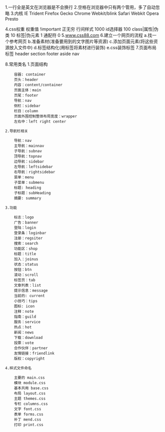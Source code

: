 1.一行全是英文在浏览器是不会换行
2.空格在浏览器中只有两个管用，多了自动忽略
3.内核
	IE 		  Trident
	Firefox   Gecko
	Chrome    Webkit/blink
	Safari    Webkit
	Opera     Presto
	
4.css权重				权重值
	!important			正无穷
	行间样式				1000
	id选择器				100
	class|属性|伪类		10
	标签|伪元素			1
	通配符				0
5.www.css88.com
6.建立一个网页的流程
	a.找一个参考网页
	b.准备素材(准备要用到的文字图片等资源)
	c.添加页面元素(将这些资源放入文件中)
	d.标签结构化(用标签将素材进行装饰)
	e.css装饰标签
7.页面布局标签
	header  section  footer  aside  nav

8.常用类名
	1.页面结构

		容器: container
		页头：header
		内容：content/container
		页面主体：main
		页尾：footer
		导航：nav
		侧栏：sidebar
		栏目：column
		页面外围控制整体布局宽度：wrapper
		左右中：left right center
		
	2.导航栏相关
		
		导航：nav
		主导航：mainnav
		子导航：subnav
		顶导航：topnav
		边导航：sidebar
		左导航：leftsidebar
		右导航：rightsidebar
		菜单：menu
		子菜单：submenu
		标题: heading
		子标题：subHeading
		摘要: summary
		
	3.功能
		
		标志：logo
		广告：banner
		登陆：login
		登录条：loginbar
		注册：regsiter
		搜索：search
		功能区：shop
		标题：title
		加入：joinus
		状态：status
		按钮：btn
		滚动：scroll
		标签页：tab
		文章列表：list
		提示信息：message
		当前的: current
		小技巧：tips
		图标: icon
		注释：note
		指南：guild
		服务：service
		热点：hot
		新闻：news
		下载：download
		投票：vote
		合作伙伴：partner
		友情链接：friendlink
		版权：copyright
		
	4.样式文件命名
		
		主要的 main.css
		模块 module.css
		基本共用 base.css
		布局 layout.css
		主题 themes.css
		专栏 columns.css
		文字 font.css
		表单 forms.css
		补丁 mend.css
		打印 print.css
